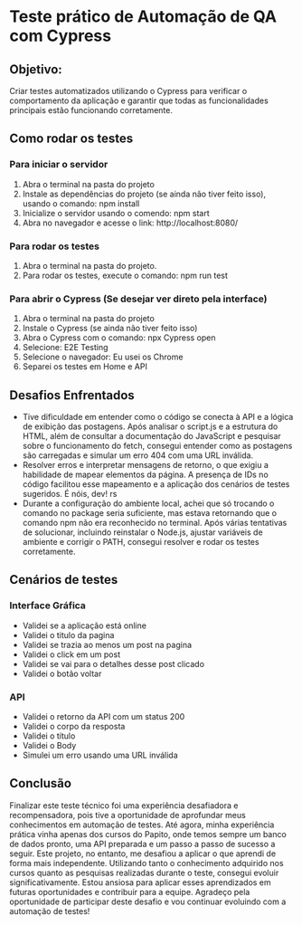 # Teste prático de Automação de QA com Cypress
## Objetivo: 
Criar testes automatizados utilizando o Cypress para verificar o comportamento da aplicação e garantir que todas as funcionalidades principais estão funcionando corretamente.

## Como rodar os testes

### Para iniciar o servidor
1. Abra o terminal na pasta do projeto
2. Instale as dependências do projeto (se ainda não tiver feito isso), usando o comando: npm install
3. Inicialize o servidor usando o comendo: npm start
4. Abra no navegador e acesse o link: http://localhost:8080/

### Para rodar os testes
1. Abra o terminal na pasta do projeto.
2. Para rodar os testes, execute o comando: npm run test

### Para abrir o Cypress (Se desejar ver direto pela interface)
1. Abra o terminal na pasta do projeto
2. Instale o Cypress (se ainda não tiver feito isso)
3. Abra o Cypress com o comando: npx Cypress open
4. Selecione: E2E Testing
5. Selecione o navegador: Eu usei os Chrome
6. Separei os testes em Home e API


 
## Desafios Enfrentados
- Tive dificuldade em entender como o código se conecta à API e a lógica de exibição das postagens. Após analisar o script.js e a estrutura do HTML, além de consultar a documentação do JavaScript e pesquisar sobre o funcionamento do fetch, consegui entender como as postagens são carregadas e simular um erro 404 com uma URL inválida.
- Resolver erros e interpretar mensagens de retorno, o que exigiu a habilidade de mapear elementos da página. A presença de IDs no código facilitou esse mapeamento e a aplicação dos cenários de testes sugeridos. É nóis, dev! rs
- Durante a configuração do ambiente local, achei que só trocando o comando no package seria suficiente, mas estava retornando que o comando npm não era reconhecido no terminal. Após várias tentativas de solucionar, incluindo reinstalar o Node.js, ajustar variáveis de ambiente e corrigir o PATH, consegui resolver e rodar os testes corretamente.

## Cenários de testes
### Interface Gráfica
- Validei se a aplicação está online
- Validei o titulo da pagina
- Validei se trazia ao menos um post na pagina
- Validei o click em um post
- Validei se vai para o detalhes desse post clicado
- Validei o botão voltar
### API
- Validei o retorno da API com um status 200
- Validei o corpo da resposta
- Validei o título
- Validei o Body
- Simulei um erro usando uma URL inválida

## Conclusão
Finalizar este teste técnico foi uma experiência desafiadora e recompensadora, pois tive a oportunidade de aprofundar meus conhecimentos em automação de testes. Até agora, minha experiência prática vinha apenas dos cursos do Papito, onde temos sempre um banco de dados pronto, uma API preparada e um passo a passo de sucesso a seguir. Este projeto, no entanto, me desafiou a aplicar o que aprendi de forma mais independente. Utilizando tanto o conhecimento adquirido nos cursos quanto as pesquisas realizadas durante o teste, consegui evoluir significativamente. Estou ansiosa para aplicar esses aprendizados em futuras oportunidades e contribuir para a equipe. Agradeço pela oportunidade de participar deste desafio e vou continuar evoluindo com a automação de testes!
